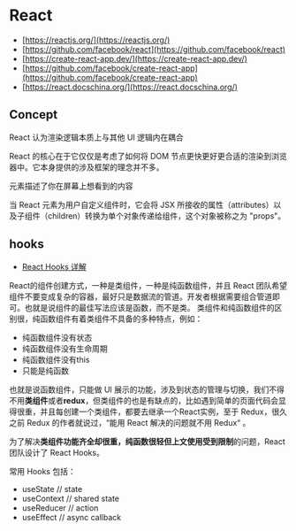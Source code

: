 # React

- [https://reactjs.org/](https://reactjs.org/)
- [https://github.com/facebook/react](https://github.com/facebook/react)
- [https://create-react-app.dev/](https://create-react-app.dev/)
- [https://github.com/facebook/create-react-app](https://github.com/facebook/create-react-app)
- [https://react.docschina.org/](https://react.docschina.org/)

## Concept

React 认为渲染逻辑本质上与其他 UI 逻辑内在耦合

React 的核心在于它仅仅是考虑了如何将 DOM 节点更快更好更合适的渲染到浏览器中。它本身提供的涉及框架的理念并不多。

元素描述了你在屏幕上想看到的内容

当 React 元素为用户自定义组件时，它会将 JSX 所接收的属性（attributes）以及子组件（children）转换为单个对象传递给组件，这个对象被称之为 "props"。

## hooks

- [React Hooks 详解](https://www.jianshu.com/p/d600f749bb19)

React的组件创建方式，一种是类组件，一种是纯函数组件，并且 React 团队希望组件不要变成复杂的容器，最好只是数据流的管道。开发者根据需要组合管道即可。也就是说组件的最佳写法应该是函数，而不是类。
类组件和纯函数组件的区别很，纯函数组件有着类组件不具备的多种特点，例如：

- 纯函数组件没有状态
- 纯函数组件没有生命周期
- 纯函数组件没有this
- 只能是纯函数

也就是说函数组件，只能做 UI 展示的功能，涉及到状态的管理与切换，我们不得不用**类组件**或者**redux**，但类组件的也是有缺点的，比如遇到简单的页面代码会显得很重，并且每创建一个类组件，都要去继承一个React实例，至于 Redux，很久之前 Redux 的作者就说过，“能用 React 解决的问题就不用 Redux“ 。

为了解决**类组件功能齐全却很重，纯函数很轻但上文使用受到限制**的问题，React团队设计了 React Hooks。

常用 Hooks 包括：

- useState // state
- useContext // shared state
- useReducer // action
- useEffect // async callback
